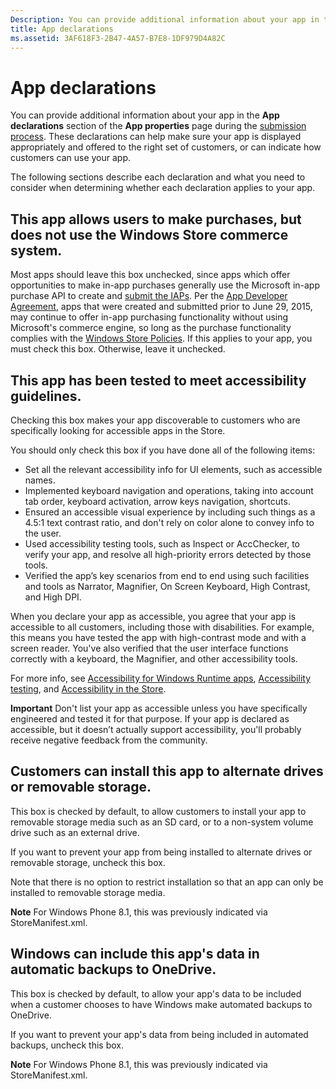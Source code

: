 ```yaml
---
Description: You can provide additional information about your app in the App declarations section of the App properties page during the submission process.
title: App declarations
ms.assetid: 3AF618F3-2B47-4A57-B7E8-1DF979D4A82C
---
```


# App declarations

You can provide additional information about your app in the **App declarations** section of the **App properties** page during the [submission process](app-submissions.md). These declarations can help make sure your app is displayed appropriately and offered to the right set of customers, or can indicate how customers can use your app.

The following sections describe each declaration and what you need to consider when determining whether each declaration applies to your app.

## This app allows users to make purchases, but does not use the Windows Store commerce system.

Most apps should leave this box unchecked, since apps which offer opportunities to make in-app purchases generally use the Microsoft in-app purchase API to create and [submit the IAPs](iap-submissions.md). Per the [App Developer Agreement](https://msdn.microsoft.com/library/windows/apps/hh694058), apps that were created and submitted prior to June 29, 2015, may continue to offer in-app purchasing functionality without using Microsoft's commerce engine, so long as the purchase functionality complies with the [Windows Store Policies](https://msdn.microsoft.com/library/windows/apps/dn764944.aspx#pol_10_8). If this applies to your app, you must check this box. Otherwise, leave it unchecked.

## This app has been tested to meet accessibility guidelines.

Checking this box makes your app discoverable to customers who are specifically looking for accessible apps in the Store.

You should only check this box if you have done all of the following items:

-   Set all the relevant accessibility info for UI elements, such as accessible names.
-   Implemented keyboard navigation and operations, taking into account tab order, keyboard activation, arrow keys navigation, shortcuts.
-   Ensured an accessible visual experience by including such things as a 4.5:1 text contrast ratio, and don't rely on color alone to convey info to the user.
-   Used accessibility testing tools, such as Inspect or AccChecker, to verify your app, and resolve all high-priority errors detected by those tools.
-   Verified the app’s key scenarios from end to end using such facilities and tools as Narrator, Magnifier, On Screen Keyboard, High Contrast, and High DPI.

When you declare your app as accessible, you agree that your app is accessible to all customers, including those with disabilities. For example, this means you have tested the app with high-contrast mode and with a screen reader. You've also verified that the user interface functions correctly with a keyboard, the Magnifier, and other accessibility tools.

For more info, see [Accessibility for Windows Runtime apps](https://msdn.microsoft.com/library/windows/apps/dn263101), [Accessibility testing](https://msdn.microsoft.com/library/windows/apps/mt297664), and [Accessibility in the Store](https://msdn.microsoft.com/library/windows/apps/mt297663).

**Important**  Don't list your app as accessible unless you have specifically engineered and tested it for that purpose. If your app is declared as accessible, but it doesn’t actually support accessibility, you'll probably receive negative feedback from the community.

## Customers can install this app to alternate drives or removable storage.

This box is checked by default, to allow customers to install your app to removable storage media such as an SD card, or to a non-system volume drive such as an external drive.

If you want to prevent your app from being installed to alternate drives or removable storage, uncheck this box.

Note that there is no option to restrict installation so that an app can only be installed to removable storage media.

**Note**  For Windows Phone 8.1, this was previously indicated via StoreManifest.xml.

## Windows can include this app's data in automatic backups to OneDrive.

This box is checked by default, to allow your app's data to be included when a customer chooses to have Windows make automated backups to OneDrive.

If you want to prevent your app's data from being included in automated backups, uncheck this box.

**Note**  For Windows Phone 8.1, this was previously indicated via StoreManifest.xml.

 

 

 






<!--HONumber=Jun16_HO1-->


